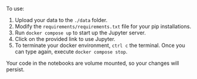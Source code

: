 To use:
1. Upload your data to the `./data` folder.
1. Modify the `requirements/requirements.txt` file for your pip installations.
1. Run `docker compose up` to start up the Jupyter server.
1. Click on the provided link to use Jupyter.
1. To terminate your docker environment, `ctrl c` the terminal. Once you can type again, execute `docker compose stop`.

Your code in the notebooks are volume mounted, so your changes will persist.